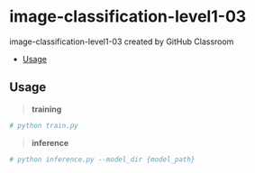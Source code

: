 # image-classification-level1-03
image-classification-level1-03 created by GitHub Classroom    

* [Usage](#usage)

## Usage

>**training**
```bash
# python train.py
```

>**inference**
```bash
# python inference.py --model_dir {model_path}
```
